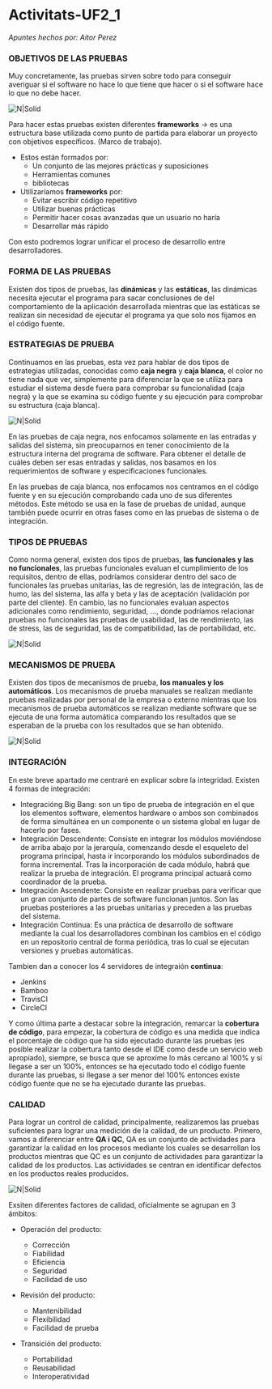 # Activitats-UF2_1
_Apuntes hechos por: Aitor Perez_
### OBJETIVOS DE LAS PRUEBAS
Muy concretamente, las pruebas sirven sobre todo para conseguir averiguar si el software no hace lo que tiene que hacer o si el software hace lo que no debe hacer.

![N|Solid](https://i.blogs.es/a19bfc/testing/450_1000.jpg)

Para hacer estas pruebas existen diferentes **frameworks** -> es una estructura base utilizada como punto de partida para elaborar un proyecto con objetivos específicos. (Marco de trabajo).

- Estos están formados por:
    * Un conjunto de las mejores prácticas y suposiciones
    * Herramientas comunes
    * bibliotecas
- Utilizaríamos **frameworks** por:
    * Evitar escribir código repetitivo
    * Utilizar buenas prácticas
    * Permitir hacer cosas avanzadas que un usuario no haría
    * Desarrollar más rápido

Con esto podremos lograr unificar el proceso de desarrollo entre desarrolladores.

### FORMA DE LAS PRUEBAS
Existen dos tipos de pruebas, las **dinámicas** y las **estáticas**,  las dinámicas necesita ejecutar el programa para sacar conclusiones de del comportamiento de la aplicación desarrollada mientras que las estáticas se realizan sin necesidad de ejecutar el programa ya que solo nos fijamos en el código fuente.

### ESTRATEGIAS DE PRUEBA
Continuamos en las pruebas, esta vez para hablar de dos tipos de estrategias utilizadas, conocidas como **caja negra** y **caja blanca**, el color no tiene nada que ver, simplemente para diferenciar la que se utiliza para estudiar el sistema desde fuera para comprobar su funcionalidad (caja negra) y la que se examina su código fuente y su ejecución para comprobar su estructura (caja blanca).

![N|Solid](https://jamj2000.github.io/entornosdesarrollo/3/assets/caja_blanca-caja_negra.png)

En las pruebas de caja negra, nos enfocamos solamente en las entradas y salidas del sistema, sin preocuparnos en tener conocimiento de la estructura interna del programa de software. Para obtener el detalle de cuáles deben ser esas entradas y salidas, nos basamos en los requerimientos de software y especificaciones funcionales.

En las pruebas de caja blanca, nos enfocamos nos centramos en el código fuente y en su ejecución comprobando cada uno de sus diferentes métodos. Este método se usa en la fase de pruebas de unidad, aunque también puede ocurrir en otras fases como en las pruebas de sistema o de integración.

### TIPOS DE PRUEBAS
Como norma general, existen dos tipos de pruebas, **las funcionales y las no funcionales**, las pruebas funcionales evaluan el cumplimiento de los requisitos, dentro de ellas, podríamos considerar dentro del saco de funcionales las pruebas unitarias, las de regresión, las de integración, las de humo, las del sistema, las alfa y beta y las de aceptación (validación por parte del cliente). En cambio, las no funcionales evaluan aspectos adicionales como rendimiento, seguridad, ..., donde podríamos relacionar pruebas no funcionales las pruebas de usabilidad, las de rendimiento, las de stress, las de seguridad, las de compatibilidad, las de portabilidad, etc.

![N|Solid](https://testerhouse.com/wp-content/uploads/2019/03/testerhouse-pruebas-funcionales-1024x680.png)

### MECANISMOS DE PRUEBA
Existen dos tipos de mecanismos de prueba, **los manuales y los automáticos**. Los mecanismos de prueba manuales se realizan mediante pruebas realizadas por personal de la empresa o externo mientras que los mecanismos de prueba automáticos se realizan mediante software que se ejecuta de una forma automática comparando los resultados que se esperaban de la prueba con los resultados que se han obtenido.

![N|Solid](https://s03.s3c.es/imag/_v0/770x420/5/c/2/MTP-cortesia--5.jpg)

### INTEGRACIÓN

En este breve apartado me centraré en explicar sobre la integridad. Existen 4 formas de integración:
- Integracióng Big Bang: son un tipo de prueba de integración en el que los elementos software, elementos hardware o ambos son combinados de forma simultánea en un componente o un sistema global en lugar de hacerlo por fases.
- Integración Descendente: Consiste en integrar los módulos moviéndose de arriba abajo por la jerarquía, comenzando desde el esqueleto del programa principal, hasta ir incorporando los módulos subordinados de forma incremental. Tras la incorporación de cada módulo, habrá que realizar la prueba de integración. El programa principal actuará como coordinador de la prueba.
- Integración Ascendente: Consiste en realizar pruebas para verificar que un gran conjunto de partes de software funcionan juntos. Son las pruebas posteriores a las pruebas unitarias y preceden a las pruebas del sistema. 
- Integración Continua: Es una práctica de desarrollo de software mediante la cual los desarrolladores combinan los cambios en el código en un repositorio central de forma periódica, tras lo cual se ejecutan versiones y pruebas automáticas.

Tambien dan a conocer los 4 servidores de integraión **continua**:
- Jenkins
- Bamboo
- TravisCI
- CircleCI

Y como última parte a destacar sobre la integración, remarcar la **cobertura de código**, para empezar, la cobertura de código es una medida que indica el porcentaje de código que ha sido ejecutado durante las pruebas (es posible realizar la cobertura tanto desde el IDE como desde un servicio web apropiado), siempre, se busca que se aproxime lo más cercano al 100% y si llegase a ser un 100%, entonces se ha ejecutado todo el código fuente durante las pruebas, si llegase a ser menor del 100% entonces existe código fuente que no se ha ejecutado durante las pruebas.

### CALIDAD

Para lograr un control de calidad, principalmente, realizaremos las pruebas suficientes para lograr una medición de la calidad, de un producto.
Primero, vamos a diferenciar entre **QA i QC**, QA es un conjunto de actividades para garantizar la calidad en los procesos mediante los cuales se desarrollan los productos mientras que QC es un conjunto de actividades para garantizar la calidad de los productos. Las actividades se centran en identificar defectos en los productos reales producidos.

![N|Solid](https://prd-wret.s3.us-west-2.amazonaws.com/assets/palladium/production/s3fs-public/styles/landing_page_custom_blocks/public/thumbnails/image/QAQC_3.png)

Exsiten diferentes factores de calidad, oficialmente se agrupan en 3 ámbitos:
- Operación del producto:
   - Corrección
   - Fiabilidad
   - Eficiencia
   - Seguridad
   - Facilidad de uso

- Revisión del producto:
   - Mantenibilidad
   - Flexibilidad
   - Facilidad de prueba

- Transición del producto:
   - Portabilidad
   - Reusabilidad
   - Interoperatividad
